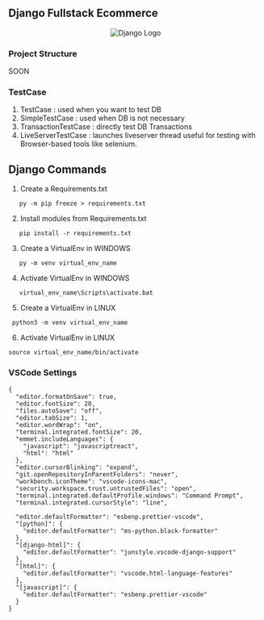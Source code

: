 ## Django Fullstack Ecommerce

<div align="center">
  <img src="https://static.djangoproject.com/img/logos/django-logo-positive.svg" alt="Django Logo">
</div>

### Project Structure

SOON

### TestCase

1. TestCase : used when you want to test DB
2. SimpleTestCase : used when DB is not necessary
3. TransactionTestCase : directly test DB Transactions
4. LiveServerTestCase : launches liveserver thread useful for testing with Browser-based tools like selenium.

## Django Commands

1. Create a Requirements.txt

```
   py -m pip freeze > requirements.txt
```

2. Install modules from Requirements.txt

```
   pip install -r requirements.txt
```

3. Create a VirtualEnv in WINDOWS

```
   py -m venv virtual_env_name
```

4. Activate VirtualEnv in WINDOWS

```
   virtual_env_name\Scripts\activate.bat
```

5. Create a VirtualEnv in LINUX

```
 python3 -m venv virtual_env_name
```

6. Activate VirtualEnv in LINUX

```
source virtual_env_name/bin/activate
```

### VSCode Settings

```
{
  "editor.formatOnSave": true,
  "editor.fontSize": 20,
  "files.autoSave": "off",
  "editor.tabSize": 1,
  "editor.wordWrap": "on",
  "terminal.integrated.fontSize": 20,
  "emmet.includeLanguages": {
    "javascript": "javascriptreact",
    "html": "html"
  },
  "editor.cursorBlinking": "expand",
  "git.openRepositoryInParentFolders": "never",
  "workbench.iconTheme": "vscode-icons-mac",
  "security.workspace.trust.untrustedFiles": "open",
  "terminal.integrated.defaultProfile.windows": "Command Prompt",
  "terminal.integrated.cursorStyle": "line",

  "editor.defaultFormatter": "esbenp.prettier-vscode",
  "[python]": {
    "editor.defaultFormatter": "ms-python.black-formatter"
  },
  "[django-html]": {
    "editor.defaultFormatter": "junstyle.vscode-django-support"
  },
  "[html]": {
    "editor.defaultFormatter": "vscode.html-language-features"
  },
  "[javascript]": {
    "editor.defaultFormatter": "esbenp.prettier-vscode"
  }
}
```
